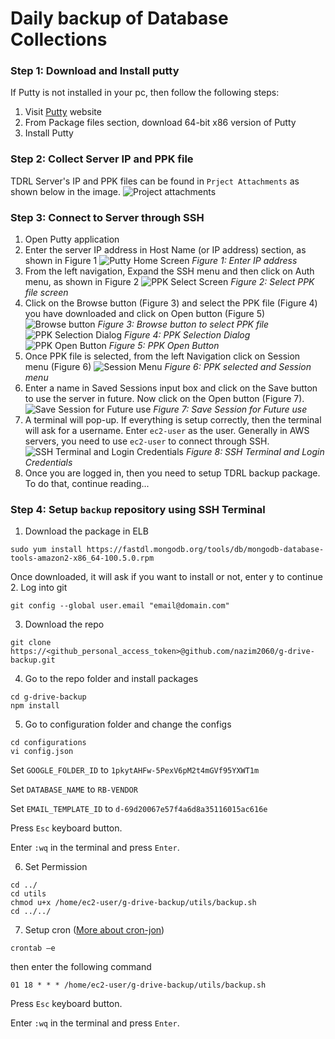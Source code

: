 # Daily backup of Database Collections

### Step 1: Download and Install putty
If Putty is not installed in your pc, then follow the following steps:
1. Visit [Putty](https://www.chiark.greenend.org.uk/~sgtatham/putty/latest.html) website
2. From Package files section, download 64-bit x86 version of Putty
3. Install Putty

### Step 2: Collect Server IP and PPK file
TDRL Server's IP and PPK files can be found in `Prject Attachments` as shown below in the image.
![Project attachments](https://elasticbeanstalk-ap-southeast-1-677312808939.s3.ap-southeast-1.amazonaws.com/uploads/notes/Backup/Attachments.png)

### Step 3: Connect to Server through SSH
1. Open Putty application
2. Enter the server IP address in Host Name (or IP address) section, as shown in Figure 1
![Putty Home Screen](https://elasticbeanstalk-ap-southeast-1-677312808939.s3.ap-southeast-1.amazonaws.com/uploads/notes/Backup/Step-2.png)
*Figure 1: Enter IP address*
3. From the left navigation, Expand the SSH menu and then click on Auth menu, as shown in Figure 2
![PPK Select Screen](https://elasticbeanstalk-ap-southeast-1-677312808939.s3.ap-southeast-1.amazonaws.com/uploads/notes/Backup/Step-3.png)
*Figure 2: Select PPK file screen*
4. Click on the Browse button (Figure 3) and select the PPK file (Figure 4) you have downloaded and click on Open button (Figure 5)
![Browse button](https://elasticbeanstalk-ap-southeast-1-677312808939.s3.ap-southeast-1.amazonaws.com/uploads/notes/Backup/Step-4.png)
*Figure 3: Browse button to select PPK file*
![PPK Selection Dialog](https://elasticbeanstalk-ap-southeast-1-677312808939.s3.ap-southeast-1.amazonaws.com/uploads/notes/Backup/Step-5.png)
*Figure 4: PPK Selection Dialog*
![PPK Open Button](https://elasticbeanstalk-ap-southeast-1-677312808939.s3.ap-southeast-1.amazonaws.com/uploads/notes/Backup/Step-6.png)
*Figure 5: PPK Open Button*
5. Once PPK file is selected, from the left Navigation click on Session menu (Figure 6)
![Session Menu](https://elasticbeanstalk-ap-southeast-1-677312808939.s3.ap-southeast-1.amazonaws.com/uploads/notes/Backup/Step-7.png)
*Figure 6: PPK selected and Session menu*
6. Enter a name in Saved Sessions input box and click on the Save button to use the server in future. Now click on the Open button (Figure 7).
![Save Session for Future use](https://elasticbeanstalk-ap-southeast-1-677312808939.s3.ap-southeast-1.amazonaws.com/uploads/notes/Backup/Step-8.png)
*Figure 7: Save Session for Future use*
7. A terminal will pop-up. If everything is setup correctly, then the terminal will ask for a username. Enter `ec2-user` as the user. Generally in AWS servers, you need to use `ec2-user` to connect through SSH. 
![SSH Terminal and Login Credentials](https://elasticbeanstalk-ap-southeast-1-677312808939.s3.ap-southeast-1.amazonaws.com/uploads/notes/Backup/Step-9.png)
*Figure 8: SSH Terminal and Login Credentials*
8. Once you are logged in, then you need to setup TDRL backup package. To do that, continue reading...

### Step 4: Setup `backup` repository using SSH Terminal
1. Download the package in ELB
```
sudo yum install https://fastdl.mongodb.org/tools/db/mongodb-database-tools-amazon2-x86_64-100.5.0.rpm
```
Once downloaded, it will ask if you want to install or not, enter y to continue
2. Log into git
```
git config --global user.email "email@domain.com"
```
3. Download the repo
```
git clone https://<github_personal_access_token>@github.com/nazim2060/g-drive-backup.git
```
4. Go to the repo folder and install packages
```
cd g-drive-backup
npm install
```
5. Go to configuration folder and change the configs
```
cd configurations
vi config.json
```

Set `GOOGLE_FOLDER_ID` to `1pkytAHFw-5PexV6pM2t4mGVf95YXWT1m`

Set `DATABASE_NAME` to `RB-VENDOR`

Set `EMAIL_TEMPLATE_ID` to `d-69d20067e57f4a6d8a35116015ac616e`

Press `Esc` keyboard button. 

Enter `:wq` in the terminal and press `Enter`.

6. Set Permission
```
cd ../
cd utils
chmod u+x /home/ec2-user/g-drive-backup/utils/backup.sh
cd ../../
```

7. Setup cron ([More about cron-jon](https://www.freecodecamp.org/news/cron-jobs-in-linux/))
```
crontab –e
```
then enter the following command
```
01 18 * * * /home/ec2-user/g-drive-backup/utils/backup.sh
```
Press `Esc` keyboard button. 

Enter `:wq` in the terminal and press `Enter`.